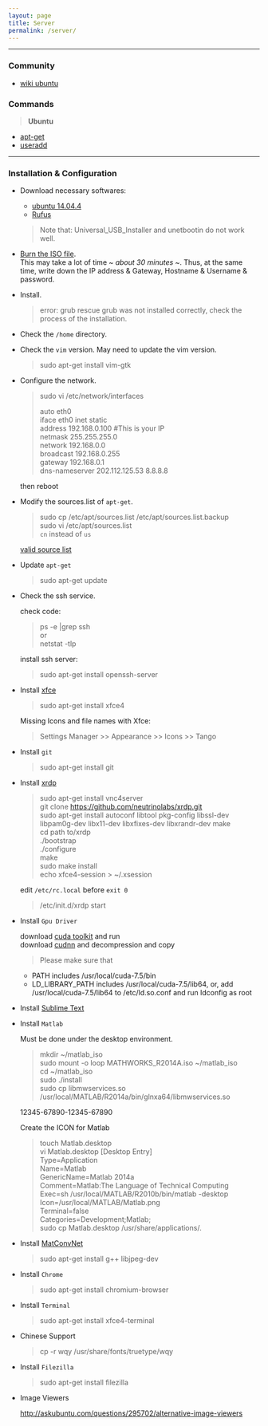 ```yaml
---
layout: page
title: Server
permalink: /server/
---
```



------

### Community

* [wiki ubuntu](http://wiki.ubuntu.org.cn/%E9%A6%96%E9%A1%B5)

### Commands

> **Ubuntu**  

* [apt-get](http://jingyan.baidu.com/article/22a299b51648e09e19376ae7.html)  
* [useradd](http://jingyan.baidu.com/article/9158e00041e0b5a255122856.html)  

------

### Installation & Configuration

* Download necessary softwares:  
    * [ubuntu 14.04.4](http://mirrors.163.com/ubuntu-releases/14.04.4/ubuntu-14.04.4-server-amd64.iso)
    * [Rufus](https://rufus.akeo.ie/)  

    > Note that: Universal_USB_Installer and unetbootin do not work well.

* [Burn the ISO file](http://www.ubuntu.com/download/desktop/create-a-usb-stick-on-windows).  
    This may take a lot of time ~ *about 30 minutes* ~. Thus, at the same time, write down the IP address & Gateway, Hostname & Username & password.

* Install.  

    > error: grub rescue
    > grub was not installed correctly, check the process of the installation.

* Check the `/home` directory.  

* Check the `vim` version. May need to update the vim version.  

    > sudo apt-get install vim-gtk

* Configure the network.  

    > sudo vi /etc/network/interfaces  
	>  
	>	auto eth0  
	>	iface eth0 inet static  
	>  		address 192.168.0.100      #This is your IP  
    >  		netmask 255.255.255.0  
    >  		network 192.168.0.0  
    >  		broadcast 192.168.0.255  
    >  		gateway 192.168.0.1  
    >   dns-nameserver 202.112.125.53 8.8.8.8  

    then reboot

* Modify the sources.list of `apt-get`.  

    > sudo cp /etc/apt/sources.list /etc/apt/sources.list.backup  
    > sudo vi /etc/apt/sources.list  
    > `cn` instead of `us`  

    [valid source list](http://wiki.ubuntu.org.cn/%E6%BA%90%E5%88%97%E8%A1%A8)

* Update `apt-get`  

    > sudo apt-get update

* Check the ssh service.  

    check code:

    > ps -e |grep ssh  
    > or  
    > netstat -tlp  

    install ssh server:

    > sudo apt-get install openssh-server

* Install [xfce](http://www.xfce.org/)  

    > sudo apt-get install xfce4

    Missing Icons and file names with Xfce:

    > Settings Manager >> Appearance >> Icons >> Tango

* Install `git`  

    > sudo apt-get install git  

* Install [xrdp](http://www.xrdp.org/)  

    > sudo apt-get install vnc4server  
    > git clone https://github.com/neutrinolabs/xrdp.git  
    > sudo apt-get install autoconf libtool pkg-config libssl-dev libpam0g-dev libx11-dev libxfixes-dev libxrandr-dev make  
    > cd path to/xrdp  
    > ./bootstrap  
    > ./configure  
    > make  
    > sudo make install  
    > echo xfce4-session > ~/.xsession  

    edit `/etc/rc.local` before `exit 0`  

    > /etc/init.d/xrdp start


* Install `Gpu Driver`

    download [cuda toolkit](https://developer.nvidia.com/cuda-downloads) and run  
    download [cudnn]() and decompression and copy 

    > Please make sure that  
     -   PATH includes /usr/local/cuda-7.5/bin
     -   LD_LIBRARY_PATH includes /usr/local/cuda-7.5/lib64, or, add /usr/local/cuda-7.5/lib64 to /etc/ld.so.conf and run ldconfig as root

    > 

* Install [Sublime Text](http://www.sublimetext.com/)


* Install `Matlab`

    Must be done under the desktop environment.

    > mkdir ~/matlab_iso  
    > sudo mount -o loop MATHWORKS_R2014A.iso ~/matlab_iso  
    > cd ~/matlab_iso  
    > sudo ./install  
    > sudo cp libmwservices.so /usr/local/MATLAB/R2014a/bin/glnxa64/libmwservices.so

    12345-67890-12345-67890  

    Create the ICON for Matlab

    > touch Matlab.desktop  
    > vi Matlab.desktop
    > [Desktop Entry]  
	> Type=Application  
    > Name=Matlab  
    > GenericName=Matlab 2014a  
    > Comment=Matlab:The Language of Technical Computing  
    > Exec=sh /usr/local/MATLAB/R2010b/bin/matlab -desktop  
    > Icon=/usr/local/MATLAB/Matlab.png  
    > Terminal=false  
    > Categories=Development;Matlab;  
    > sudo cp Matlab.desktop /usr/share/applications/.

* Install [MatConvNet](http://www.vlfeat.org/matconvnet/)

    > sudo apt-get install g++ libjpeg-dev  

* Install `Chrome`  

    > sudo apt-get install chromium-browser

* Install `Terminal`

    > sudo apt-get install xfce4-terminal

* Chinese Support  

    > cp -r wqy /usr/share/fonts/truetype/wqy

* Install `Filezilla`  

    > sudo apt-get install filezilla  

* Image Viewers  

    http://askubuntu.com/questions/295702/alternative-image-viewers
